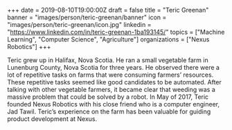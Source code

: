 +++
date = 2019-08-10T19:00:00Z
draft = false
title = "Teric Greenan"
banner = "images/person/teric-greenan/banner"
icon = "images/person/teric-greenan/icon.jpg"
linkedin = "https://www.linkedin.com/in/teric-greenan-1ba193145/"
topics = ["Machine Learning", "Computer Science", "Agriculture"]
organizations = ["Nexus Robotics"]
+++

Teric grew up in Halifax, Nova Scotia. He ran a small vegetable farm in Lunenburg County, Nova Scotia for three years. He observed there were a lot of repetitive tasks on farms that were consuming farmers’ resources. These repetitive tasks seemed like good candidates to be automated. After talking with other vegetable farmers, it became clear that weeding was a massive problem that could be solved by a robot. In May of 2017, Teric founded Nexus Robotics with his close friend who is a computer engineer, Jad Tawil. Teric’s experience on the farm has been valuable for guiding product development at Nexus.
